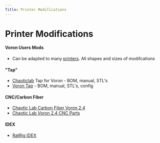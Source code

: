```yaml
---
Title: Printer Modifications
---
```

# Printer Modifications
#### Voron Users Mods
- Can be adapted to many [printers](https://github.com/VoronDesign/VoronUsers/tree/main/printer_mods#readme). All shapes and sizes of modifcations

#### "Tap"
- [Chaoticlab](https://github.com/Chaoticlab/CNC-Tap-for-Voron) Tap for Voron - BOM, manual, STL's
- [Voron Tap](https://github.com/VoronDesign/Voron-Tap/tree/main) - BOM, manual, STL's, config

#### CNC/Carbon Fiber
- [Chaotic Lab Carbon Fiber Voron 2.4](https://github.com/Chaoticlab/Carbon-Fiber-Voron2.4)
- [Chaotic Lab Voron 2.4 CNC Parts](https://github.com/Chaoticlab/Voron2.4-CNC-Parts-Kit)

#### IDEX
- [RatRig IDEX](https://lab.ratrig.com/vc31_idex/)